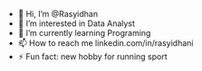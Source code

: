 - 👋 Hi, I’m @Rasyidhan
- 👀 I’m interested in Data Analyst
- 🌱 I’m currently learning Programing
- 📫 How to reach me linkedin.com/in/rasyidhani
- ⚡ Fun fact: new hobby for running sport
